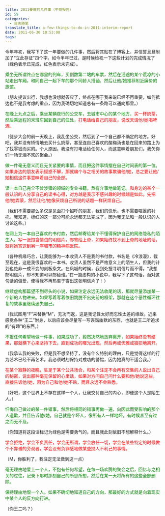 ```yaml
---
title: 2011要做的几件事（中期报告）
id: 59
categories:
  - 日志随笔
translate_title: a-few-things-to-do-in-2011-interim-report
date: 2011-06-30 10:53:00
tags:
---
```


今年年初，我写下了这一年要做的几件事，然后将其贴在了博客上，并信誓旦旦附加了“立此存证”四个字。如今半年已过，是时候检视一下这些计划的完成情况了（绿色表示已完成，红色表示未完成）。

<font color='green'>乘坐无所谓终点在哪里的列车，买倒数第二站的车票，然后在沿途的某个荒凉的小站走出车厢，和同自己一起下车的那个同龄人搭讪，然后让他/她推荐附近廉价的旅馆。</font>

（朋友提议出行，我想也没想就答应了，终点在哪于我来说已经不再重要，如何抵达也不是我考虑的重点，因为我确切地知道总有一条路可以通向那里。）

<font color='green'>在晚上九点之后，乘坐某辆夜行的公交车，去城市中心的某个地方，</font><font color='red'>买一杯奶茶，</font><font color='green'>然后乘返程的末班车回到自己的住处，</font><font color='red'>打电话给自己的朋友，说改天请他/她喝啤酒。</font>

（徒步大会的前一天晚上，我乱坐公交，然后到了一个自己都不确定的地方。好吧，我并没有矫情地去买什么奶茶，甚至连自己喜欢的酸梅汤也是在回来的路上为了找零钱而买的。个人原因，我没有打电话给任何人，而这意味着朋友们，我欠你们一场无酒不欢的聚会。）

<font color='green'>做一件毫无意义而且无关紧要的事情，而且把这件事情摆在自己时间表的第一位。</font><font color='red'>如果身边的朋友表示疑惑不解，那就编个与之相关的故事欺骗他/她，总之要让他/她相信这件事意味着自己的全部。</font>

<font color='green'>读一本自己完全不曾涉猎的领域的专业书籍，煞有介事地做笔记。</font><font color='red'>和身边的某个一般认识的人分享自己的读书心得，对方越是表示不感兴趣的时候越是如此。先把他/她弄蒙，然后让他/她像厌烦自己所说的话题一样厌烦自己。</font>

（我们不需要那么多仅是见面打个招呼的朋友，我们的快乐，也不需要喧嚣的衬托。我知道，标红的这一部分可能永远都无法完成了，因为我无法和一般认识的人讨论这些。）

<font color='green'>在网上为一本自己喜欢的书付款，然后邮寄给某个不懂得保护自己的网络隐私的陌生人。</font><font color='red'>写一张饱含情谊的明信片，邮寄给上帝，如果始终找不到上帝的地址的话，就将她寄送到另一座城市的精神病医院。</font>

（各种机缘巧合，让我能够为一本收货人不是我的书付款，书名是《冷浪漫》，截至现在，这是我很喜欢的一本书。收货人虽然不是严格意义上的陌生人，但我的计划也绝非一成不变的刻板条文。在凤城的时候，我到处搜寻明信片而不得，“我想邮明信片，却不知道可以邮给谁。”在一篇虚构的小说中，我写下了这句话，而对这句话的偏爱，使得我不再热衷于寄出这张明信片了！）

<font color='green'>继续虚构那篇望不到尽头的小说，如果注定永远无法收尾的话，那就尽量添加某一个新的人物进来。如果写着写着依旧跳脱不出先前的框架，那就在这个恶性循环往复的故事里继续迷失自己。</font>

（我试图用“F”来替换“M”，无功而返，这是我记性太好而忘性太差的缘故。近来感觉各种“王二”附身，以后应该会尽量写一写诙谐幽默的东西，也就是王二所追求的“有趣”的东西。）

<font color='green'>不报任何希望地做一件事，如果成功了，毅然决然地放弃离开，</font><font color='red'>如果始终没有结果，那就横下心来坚持下去，直到成功的曙光出现，然后再或优雅或狼狈地离开。</font>

（我承认我的失败，但是我不想坚持了，没有什么特别的理由，只是觉得这样的行为艺术已经不再艺术。我必须时刻保持对成功的警惕，因为她真的不适合我。）

<font color='red'>在某个寂静的夜晚，驻足于某个公共场合，和某个注定不会再有交集的人说出自己的秘密，说出那种毫无保留的心里话，如果对方问自己问什么要和他/她说这些，直接告诉他/她，因为自己和他/她不熟，而且永远不会熟悉。</font>

（好吧，这个世界上不存在这样一个人，让我交付自己的内心，即便这个人是陌生人。）

<font color='green'>忏悔自己做过的某一件错事，然后将相同的错事再做一遍，向因此而受影响的那个人道歉，并且告诉他/她，自己就是个坏人，像所有人一样地坏，有时候甚至有过之而无不及。</font>

（你知道将这段话标记为绿色是需要勇气的，而且我此刻依旧不想解释什么。）

<font color='red'>学会拒绝，学会不负责任，学会无所谓，学会放任一切，学会在某些特定的时候做个不靠谱的旁观者，学会没有负罪感地做某些损人不利己的事情。</font>

（M，你胜利了，我注定无法做到这一点）

<font color='green'>毫无理由地爱上一个人，不抱有任何希望，在每一场欢腾的聚会之后，回忆与之相关的过往，记录下那时那刻自己的所思所想，然后在某一天将所有的这些全部删除。

保持理由地恨一个人。如果不确切地知道自己的方向，那最好的方式就是向着现实中某个人的反方向行进。</font>

（你王二吗？）